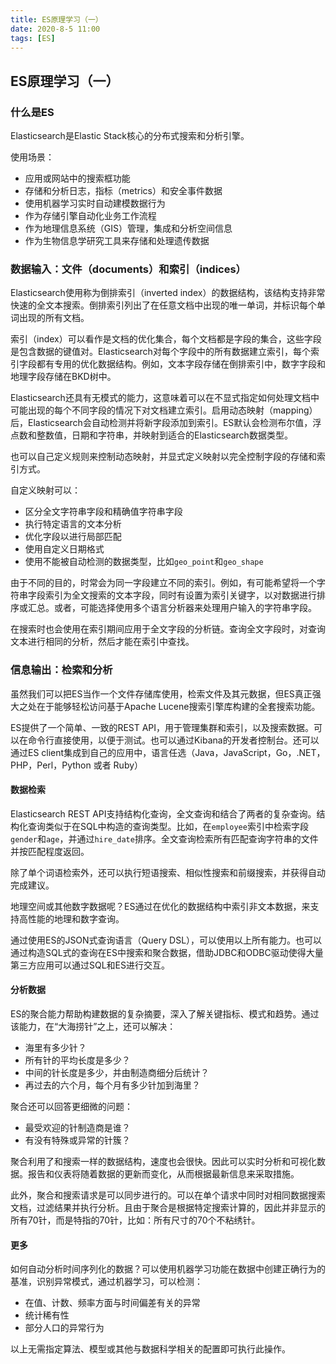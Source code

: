 ```yaml
---
title: ES原理学习（一）
date: 2020-8-5 11:00
tags: [ES]
---
```


<CreateTime/>
<TagLinks />

## ES原理学习（一）

### 什么是ES

Elasticsearch是Elastic Stack核心的分布式搜索和分析引擎。

使用场景：

- 应用或网站中的搜索框功能
- 存储和分析日志，指标（metrics）和安全事件数据
- 使用机器学习实时自动建模数据行为
- 作为存储引擎自动化业务工作流程
- 作为地理信息系统（GIS）管理，集成和分析空间信息
- 作为生物信息学研究工具来存储和处理遗传数据

### 数据输入：文件（documents）和索引（indices）

Elasticsearch使用称为倒排索引（inverted index）的数据结构，该结构支持非常快速的全文本搜索。倒排索引列出了在任意文档中出现的唯一单词，并标识每个单词出现的所有文档。

索引（index）可以看作是文档的优化集合，每个文档都是字段的集合，这些字段是包含数据的键值对。Elasticsearch对每个字段中的所有数据建立索引，每个索引字段都有专用的优化数据结构。例如，文本字段存储在倒排索引中，数字字段和地理字段存储在BKD树中。

Elasticsearch还具有无模式的能力，这意味着可以在不显式指定如何处理文档中可能出现的每个不同字段的情况下对文档建立索引。启用动态映射（mapping）后，Elasticsearch会自动检测并将新字段添加到索引。ES默认会检测布尔值，浮点数和整数值，日期和字符串，并映射到适合的Elasticsearch数据类型。

也可以自己定义规则来控制动态映射，并显式定义映射以完全控制字段的存储和索引方式。

自定义映射可以：

- 区分全文字符串字段和精确值字符串字段
- 执行特定语言的文本分析
- 优化字段以进行局部匹配
- 使用自定义日期格式
- 使用不能被自动检测的数据类型，比如`geo_point`和`geo_shape`

由于不同的目的，时常会为同一字段建立不同的索引。例如，有可能希望将一个字符串字段索引为全文搜索的文本字段，同时有设置为索引关键字，以对数据进行排序或汇总。或者，可能选择使用多个语言分析器来处理用户输入的字符串字段。

在搜索时也会使用在索引期间应用于全文字段的分析链。查询全文字段时，对查询文本进行相同的分析，然后才能在索引中查找。

### 信息输出：检索和分析

虽然我们可以把ES当作一个文件存储库使用，检索文件及其元数据，但ES真正强大之处在于能够轻松访问基于Apache Lucene搜索引擎库构建的全套搜索功能。

ES提供了一个简单、一致的REST API，用于管理集群和索引，以及搜索数据。可以在命令行直接使用，以便于测试。也可以通过Kibana的开发者控制台。还可以通过ES client集成到自己的应用中，语言任选（Java，JavaScript，Go，.NET，PHP，Perl，Python 或者 Ruby）

#### 数据检索

Elasticsearch REST API支持结构化查询，全文查询和结合了两者的复杂查询。结构化查询类似于在SQL中构造的查询类型。比如，在`employee`索引中检索字段`gender`和`age`，并通过`hire_date`排序。全文查询检索所有匹配查询字符串的文件并按匹配程度返回。

除了单个词语检索外，还可以执行短语搜索、相似性搜索和前缀搜索，并获得自动完成建议。

地理空间或其他数字数据呢？ES通过在优化的数据结构中索引非文本数据，来支持高性能的地理和数字查询。

通过使用ES的JSON式查询语言（Query DSL），可以使用以上所有能力。也可以通过构造SQL式的查询在ES中搜索和聚合数据，借助JDBC和ODBC驱动使得大量第三方应用可以通过SQL和ES进行交互。

#### 分析数据

ES的聚合能力帮助构建数据的复杂摘要，深入了解关键指标、模式和趋势。通过该能力，在“大海捞针”之上，还可以解决：

- 海里有多少针？
- 所有针的平均长度是多少？
- 中间的针长度是多少，并由制造商细分后统计？
- 再过去的六个月，每个月有多少针加到海里？

聚合还可以回答更细微的问题：

- 最受欢迎的针制造商是谁？
- 有没有特殊或异常的针簇？

聚合利用了和搜索一样的数据结构，速度也会很快。因此可以实时分析和可视化数据。报告和仪表将随着数据的更新而变化，从而根据最新信息来采取措施。

此外，聚合和搜索请求是可以同步进行的。可以在单个请求中同时对相同数据搜索文档，过滤结果并执行分析。且由于聚合是根据特定搜索计算的，因此并非显示的所有70针，而是特指的70针，比如：所有尺寸的70个不粘绣针。

#### 更多

如何自动分析时间序列化的数据？可以使用机器学习功能在数据中创建正确行为的基准，识别异常模式，通过机器学习，可以检测：

- 在值、计数、频率方面与时间偏差有关的异常
- 统计稀有性
- 部分人口的异常行为

以上无需指定算法、模型或其他与数据科学相关的配置即可执行此操作。